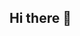 ## Hi there 👋

<!--
**xfuk/xfuk** is a ✨ _special_ ✨ repository because its `README.md` (this file) appears on your GitHub profile.

Here are some ideas to get you started:

- 🔭 I’m currently working on Tsukuba University of Technology.
- 📫 How to reach me: fukunaga@cs.k.tsukuba-tech.ac.jp
-->
